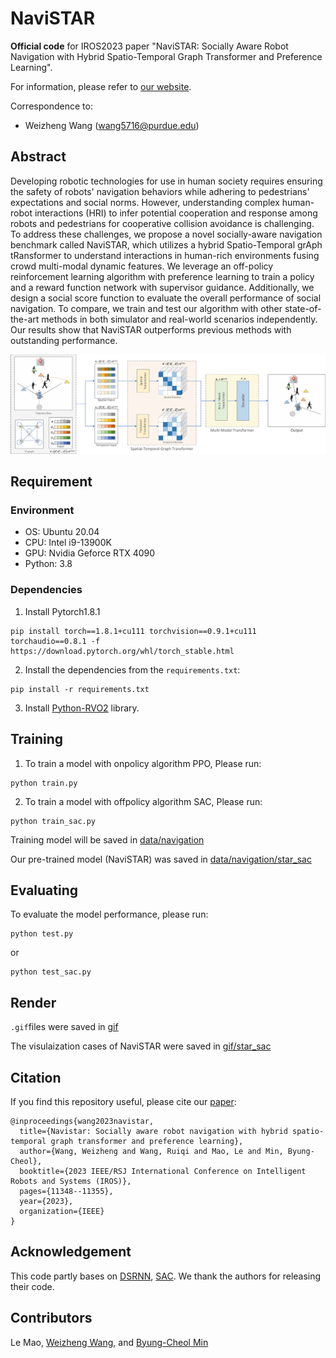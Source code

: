 # NaviSTAR
**Official code** for IROS2023 paper "NaviSTAR: Socially Aware Robot Navigation with Hybrid Spatio-Temporal Graph Transformer and Preference Learning".

For information, please refer to [our website](https://sites.google.com/view/san-navistar).

Correspondence to: 
  - Weizheng Wang (wang5716@purdue.edu)

## Abstract
Developing robotic technologies for use in human society requires ensuring the safety of robots' navigation behaviors while adhering to pedestrians' expectations and social norms. 
However, understanding complex human-robot interactions (HRI) to infer potential cooperation and response among robots and pedestrians for cooperative collision avoidance is challenging. 
To address these challenges, we propose a novel socially-aware navigation benchmark called NaviSTAR, which utilizes a hybrid Spatio-Temporal grAph tRansformer to understand interactions in human-rich environments fusing crowd multi-modal dynamic features. 
We leverage an off-policy reinforcement learning algorithm with preference learning to train a policy and a reward function network with supervisor guidance. Additionally, we design a social score function to evaluate the overall performance of social navigation. 
To compare, we train and test our algorithm with other state-of-the-art methods in both simulator and real-world scenarios independently. Our results show that NaviSTAR outperforms previous methods with outstanding performance.

<img src="figures/architecture.png" width="1000" />

## Requirement

### Environment

* OS: Ubuntu 20.04
* CPU: Intel i9-13900K
* GPU: Nvidia Geforce RTX 4090
* Python: 3.8

### Dependencies
1. Install Pytorch1.8.1
```
pip install torch==1.8.1+cu111 torchvision==0.9.1+cu111 torchaudio==0.8.1 -f https://download.pytorch.org/whl/torch_stable.html
```

2. Install the dependencies from the `requirements.txt`:
```
pip install -r requirements.txt
```
3. Install [Python-RVO2](https://github.com/sybrenstuvel/Python-RVO2) library.  



## Training
1. To train a model with onpolicy algorithm PPO, Please run:
```
python train.py
```
2. To train a model with offpolicy algorithm SAC, Please run:
```
python train_sac.py
```
Training model will be saved in [data/navigation](data/navigation)

Our pre-trained model (NaviSTAR) was saved in [data/navigation/star_sac](data/navigation/star_sac)

## Evaluating
To evaluate the model performance, please run:
```
python test.py
```
or
```
python test_sac.py
```

## Render
`.gif`files were saved in [gif](gif)

The visulaization cases of NaviSTAR were saved in [gif/star_sac](gif/star_sac)


## Citation
If you find this repository useful, please cite our [paper](https://ieeexplore.ieee.org/document/10341395):
```
@inproceedings{wang2023navistar,
  title={Navistar: Socially aware robot navigation with hybrid spatio-temporal graph transformer and preference learning},
  author={Wang, Weizheng and Wang, Ruiqi and Mao, Le and Min, Byung-Cheol},
  booktitle={2023 IEEE/RSJ International Conference on Intelligent Robots and Systems (IROS)},
  pages={11348--11355},
  year={2023},
  organization={IEEE}
}
```

## Acknowledgement

This code partly bases on [DSRNN](https://github.com/Shuijing725/CrowdNav_DSRNN), [SAC](https://github.com/denisyarats/pytorch_sac). We thank the authors for releasing their code.

## Contributors
Le Mao, [Weizheng Wang](https://github.com/WzWang-Robot), and [Byung-Cheol Min](https://web.ics.purdue.edu/%7Eminb/)
